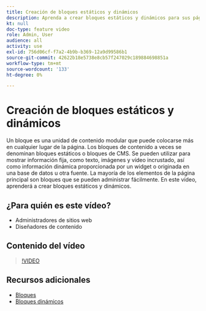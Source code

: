 ```yaml
---
title: Creación de bloques estáticos y dinámicos
description: Aprenda a crear bloques estáticos y dinámicos para sus páginas de tienda.
kt: null
doc-type: feature video
role: Admin, User
audience: all
activity: use
exl-id: 756d06cf-f7a2-4b9b-b369-12a9d99586b1
source-git-commit: 42622b18e5738e8cb57f247029c189884698851a
workflow-type: tm+mt
source-wordcount: '133'
ht-degree: 0%

---
```


# Creación de bloques estáticos y dinámicos

Un bloque es una unidad de contenido modular que puede colocarse más en cualquier lugar de la página. Los bloques de contenido a veces se denominan bloques estáticos o bloques de CMS. Se pueden utilizar para mostrar información fija, como texto, imágenes y vídeo incrustado, así como información dinámica proporcionada por un widget o originada en una base de datos u otra fuente. La mayoría de los elementos de la página principal son bloques que se pueden administrar fácilmente. En este vídeo, aprenderá a crear bloques estáticos y dinámicos.

## ¿Para quién es este vídeo?

- Administradores de sitios web
- Diseñadores de contenido

## Contenido del vídeo

>[!VIDEO](https://video.tv.adobe.com/v/343783?quality=12&learn=on)

## Recursos adicionales

- [Bloques](https://docs.magento.com/user-guide/cms/blocks.html)
- [Bloques dinámicos](https://docs.magento.com/user-guide/cms/dynamic-blocks.html)
